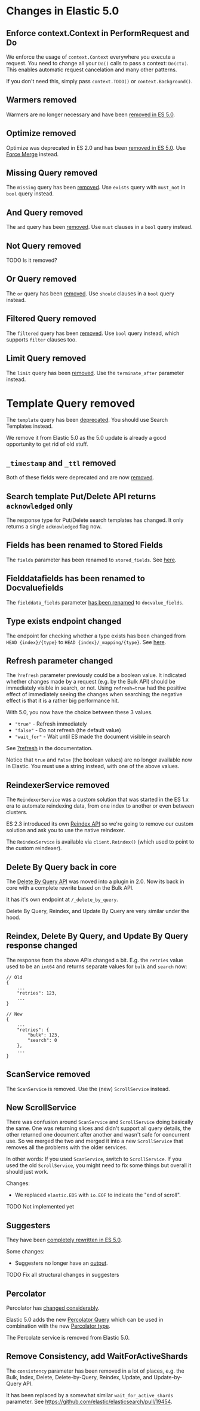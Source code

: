 # Changes in Elastic 5.0

## Enforce context.Context in PerformRequest and Do

We enforce the usage of `context.Context` everywhere you execute a request.
You need to change all your `Do()` calls to pass a context: `Do(ctx)`.
This enables automatic request cancelation and many other patterns.

If you don't need this, simply pass `context.TODO()` or `context.Background()`.

## Warmers removed

Warmers are no longer necessary and have been [removed in ES 5.0](https://www.elastic.co/guide/en/elasticsearch/reference/master/breaking_50_index_apis.html#_warmers).

## Optimize removed

Optimize was deprecated in ES 2.0 and has been [removed in ES 5.0](https://www.elastic.co/guide/en/elasticsearch/reference/master/breaking_50_rest_api_changes.html#_literal__optimize_literal_endpoint_removed).
Use [Force Merge](https://www.elastic.co/guide/en/elasticsearch/reference/master/indices-forcemerge.html) instead.

## Missing Query removed

The `missing` query has been [removed](https://www.elastic.co/guide/en/elasticsearch/reference/master/query-dsl-exists-query.html#_literal_missing_literal_query).
Use `exists` query with `must_not` in `bool` query instead.

## And Query removed

The `and` query has been [removed](https://www.elastic.co/guide/en/elasticsearch/reference/master/breaking_50_search_changes.html#_deprecated_queries_removed).
Use `must` clauses in a `bool` query instead.

## Not Query removed

TODO Is it removed?

## Or Query removed

The `or` query has been [removed](https://www.elastic.co/guide/en/elasticsearch/reference/master/breaking_50_search_changes.html#_deprecated_queries_removed).
Use `should` clauses in a `bool` query instead.

## Filtered Query removed

The `filtered` query has been [removed](https://www.elastic.co/guide/en/elasticsearch/reference/master/breaking_50_search_changes.html#_deprecated_queries_removed).
Use `bool` query instead, which supports `filter` clauses too.

## Limit Query removed

The `limit` query has been [removed](https://www.elastic.co/guide/en/elasticsearch/reference/master/breaking_50_search_changes.html#_deprecated_queries_removed).
Use the `terminate_after` parameter instead.

# Template Query removed

The `template` query has been [deprecated](https://www.elastic.co/guide/en/elasticsearch/reference/5.x/query-dsl-template-query.html). You should use
Search Templates instead.

We remove it from Elastic 5.0 as the 5.0 update is already a good opportunity
to get rid of old stuff.

## `_timestamp` and `_ttl` removed

Both of these fields were deprecated and are now [removed](https://www.elastic.co/guide/en/elasticsearch/reference/master/breaking_50_mapping_changes.html#_literal__timestamp_literal_and_literal__ttl_literal).

## Search template Put/Delete API returns `acknowledged` only

The response type for Put/Delete search templates has changed.
It only returns a single `acknowledged` flag now.

## Fields has been renamed to Stored Fields

The `fields` parameter has been renamed to `stored_fields`.
See [here](https://www.elastic.co/guide/en/elasticsearch/reference/5.x/breaking_50_search_changes.html#_literal_fields_literal_parameter).

## Fielddatafields has been renamed to Docvaluefields

The `fielddata_fields` parameter [has been renamed](https://www.elastic.co/guide/en/elasticsearch/reference/5.x/breaking_50_search_changes.html#_literal_fielddata_fields_literal_parameter)
to `docvalue_fields`.

## Type exists endpoint changed

The endpoint for checking whether a type exists has been changed from
`HEAD {index}/{type}` to `HEAD {index}/_mapping/{type}`.
See [here](https://www.elastic.co/guide/en/elasticsearch/reference/5.0/breaking_50_rest_api_changes.html#_literal_head_index_type_literal_replaced_with_literal_head_index__mapping_type_literal).

## Refresh parameter changed

The `?refresh` parameter previously could be a boolean value. It indicated
whether changes made by a request (e.g. by the Bulk API) should be immediately
visible in search, or not. Using `refresh=true` had the positive effect of
immediately seeing the changes when searching; the negative effect is that
it is a rather big performance hit.

With 5.0, you now have the choice between these 3 values.

* `"true"` - Refresh immediately
* `"false"` - Do not refresh (the default value)
* `"wait_for"` - Wait until ES made the document visible in search

See [?refresh](https://www.elastic.co/guide/en/elasticsearch/reference/master/docs-refresh.html) in the documentation.

Notice that `true` and `false` (the boolean values) are no longer available
now in Elastic. You must use a string instead, with one of the above values.

## ReindexerService removed

The `ReindexerService` was a custom solution that was started in the ES 1.x era
to automate reindexing data, from one index to another or even between clusters.

ES 2.3 introduced its own [Reindex API](https://www.elastic.co/guide/en/elasticsearch/reference/master/docs-reindex.html)
so we're going to remove our custom solution and ask you to use the native reindexer.

The `ReindexService` is available via `client.Reindex()` (which used to point
to the custom reindexer).

## Delete By Query back in core

The [Delete By Query API](https://www.elastic.co/guide/en/elasticsearch/reference/master/docs-delete-by-query.html)
was moved into a plugin in 2.0. Now its back in core with a complete rewrite based on the Bulk API.

It has it's own endpoint at `/_delete_by_query`.

Delete By Query, Reindex, and Update By Query are very similar under the hood.

## Reindex, Delete By Query, and Update By Query response changed

The response from the above APIs changed a bit. E.g. the `retries` value
used to be an `int64` and returns separate values for `bulk` and `search` now:

```
// Old
{
    ...
    "retries": 123,
    ...
}
```

```
// New
{
    ...
    "retries": {
        "bulk": 123,
        "search": 0
    },
    ...
}
```

## ScanService removed

The `ScanService` is removed. Use the (new) `ScrollService` instead.

## New ScrollService

There was confusion around `ScanService` and `ScrollService` doing basically
the same. One was returning slices and didn't support all query details, the
other returned one document after another and wasn't safe for concurrent use.
So we merged the two and merged it into a new `ScrollService` that
removes all the problems with the older services.

In other words:
If you used `ScanService`, switch to `ScrollService`.
If you used the old `ScrollService`, you might need to fix some things but
overall it should just work.

Changes:
- We replaced `elastic.EOS` with `io.EOF` to indicate the "end of scroll".

TODO Not implemented yet

## Suggesters

They have been [completely rewritten in ES 5.0](https://www.elastic.co/guide/en/elasticsearch/reference/master/breaking_50_suggester.html).

Some changes:
- Suggesters no longer have an [output](https://www.elastic.co/guide/en/elasticsearch/reference/master/breaking_50_suggester.html#_simpler_completion_indexing).

TODO Fix all structural changes in suggesters

## Percolator

Percolator has [changed considerably](https://www.elastic.co/guide/en/elasticsearch/reference/5.x/breaking_50_percolator.html).

Elastic 5.0 adds the new
[Percolator Query](https://www.elastic.co/guide/en/elasticsearch/reference/5.x/query-dsl-percolate-query.html)
which can be used in combination with the new
[Percolator type](https://www.elastic.co/guide/en/elasticsearch/reference/5.x/percolator.html).

The Percolate service is removed from Elastic 5.0.

## Remove Consistency, add WaitForActiveShards

The `consistency` parameter has been removed in a lot of places, e.g. the Bulk,
Index, Delete, Delete-by-Query, Reindex, Update, and Update-by-Query API.

It has been replaced by a somewhat similar `wait_for_active_shards` parameter.
See https://github.com/elastic/elasticsearch/pull/19454.
